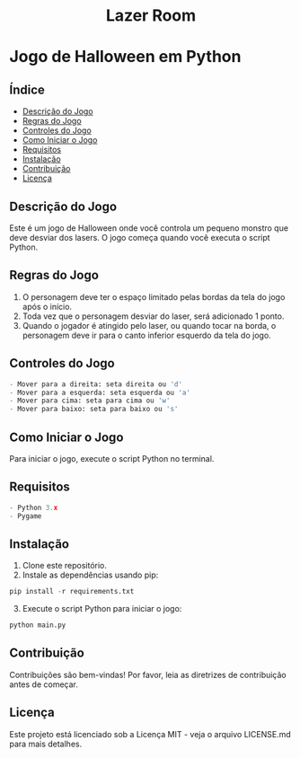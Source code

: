 
<h1 align="center"> Lazer Room

# Jogo de Halloween em Python

## Índice

<!--ts-->

- [Descrição do Jogo](#descrição-do-jogo)
- [Regras do Jogo](#regras-do-jogo)
- [Controles do Jogo](#controles-do-jogo)
- [Como Iniciar o Jogo](#como-iniciar-o-jogo)
- [Requisitos](#requisitos)
- [Instalação](#instalação)
- [Contribuição](#contribuição)
- [Licença](#licença)

<!--ts-->

## Descrição do Jogo
Este é um jogo de Halloween onde você controla um pequeno monstro que deve desviar dos lasers. O jogo começa quando você executa o script Python.

## Regras do Jogo
1. O personagem deve ter o espaço limitado pelas bordas da tela do jogo após o início.
2. Toda vez que o personagem desviar do laser, será adicionado 1 ponto.
3. Quando o jogador é atingido pelo laser, ou quando tocar na borda, o personagem deve ir para o canto inferior esquerdo da tela do jogo.

## Controles do Jogo

``` python
- Mover para a direita: seta direita ou 'd'
- Mover para a esquerda: seta esquerda ou 'a'
- Mover para cima: seta para cima ou 'w'
- Mover para baixo: seta para baixo ou 's'
```

## Como Iniciar o Jogo
Para iniciar o jogo, execute o script Python no terminal.

## Requisitos
``` python
- Python 3.x
- Pygame
```

## Instalação
1. Clone este repositório.
2. Instale as dependências usando pip:

``` python
pip install -r requirements.txt
```

3. Execute o script Python para iniciar o jogo:

``` python
python main.py
```


## Contribuição
Contribuições são bem-vindas! Por favor, leia as diretrizes de contribuição antes de começar.

## Licença
Este projeto está licenciado sob a Licença MIT - veja o arquivo LICENSE.md para mais detalhes.
